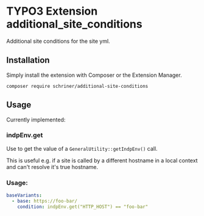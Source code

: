 # TYPO3 Extension additional_site_conditions

Additional site conditions for the site yml.

## Installation

Simply install the extension with Composer or the Extension Manager.

`composer require schriner/additional-site-conditions`

## Usage

Currently implemented:

### indpEnv.get

Use to get the value of a `GeneralUtility::getIndpEnv()` call.

This is useful e.g. if a site is called by a different hostname in a local context and can't resolve it's true hostname.

### Usage:

```yml
baseVariants:
  - base: https://foo-bar/
    condition: indpEnv.get("HTTP_HOST") == "foo-bar"
```
